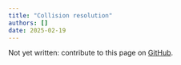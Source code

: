 ```yaml
---
title: "Collision resolution"
authors: []
date: 2025-02-19
---
```


Not yet written: contribute to this page on [GitHub](https://github.com/Diminim/love-cookbook).